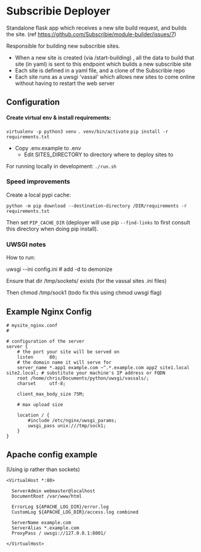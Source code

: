 # Subscribie Deployer 

Standalone flask app which receives a new site build request, and builds 
the site. (ref https://github.com/Subscribie/module-builder/issues/7)

Responsible for building new subscribie sites.

- When a new site is created (via /start-building) , all the
  data to build that site (in yaml) is sent to this endpoint which builds 
  a new subscribie site
- Each site is defined in a yaml file, and a clone of the Subscribie repo
- Each site runs as a uwsgi 'vassal' which allows new sites to come online
  without having to restart the web server

## Configuration

#### Create virtual env & install requirements: 

`virtualenv -p python3 venv`
`. venv/bin/activate`
`pip install -r requirements.txt`

- Copy .env.example to .env
  - Edit SITES_DIRECTORY to directory where to deploy sites to

For running locally in development: `./run.sh`

### Speed improvements

Create a local pypi cache:
```
python -m pip download --destination-directory /DIR/requirements -r requirements.txt
```

Then set `PIP_CACHE_DIR` (deployer will use pip `--find-links` to first consult this directory when doing
pip install).


### UWSGI notes
How to run: 

uwsgi --ini config.ini # add -d to demonize

Ensure that dir /tmp/sockets/ exists (for the vassal sites .ini 
  files)

Then chmod <number> /tmp/sock1 (todo fix this using chmod uwsgi flag)


## Example Nginx Config

```
# mysite_nginx.conf
#

# configuration of the server
server {
    # the port your site will be served on
    listen      80;
    # the domain name it will serve for
    server_name *.app1 example.com ~^.*.example.com app2 site1.local site2.local; # substitute your machine's IP address or FQDN
    root /home/chris/Documents/python/uwsgi/vassals/;
    charset     utf-8;

    client_max_body_size 75M;

    # max upload size

    location / {
        #include /etc/nginx/uwsgi_params;
        uwsgi_pass unix:///tmp/sock1;
    }
}
```
## Apache config example

(Using ip rather than sockets)

```
<VirtualHost *:80>

  ServerAdmin webmaster@localhost
  DocumentRoot /var/www/html

  ErrorLog ${APACHE_LOG_DIR}/error.log
  CustomLog ${APACHE_LOG_DIR}/access.log combined

  ServerName example.com
  ServerAlias *.example.com
  ProxyPass / uwsgi://127.0.0.1:8001/

</VirtualHost>
```

